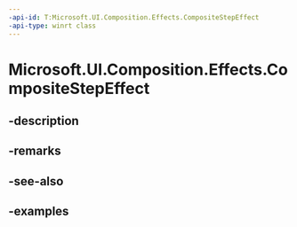 ```yaml
---
-api-id: T:Microsoft.UI.Composition.Effects.CompositeStepEffect
-api-type: winrt class
---
```


# Microsoft.UI.Composition.Effects.CompositeStepEffect

<!--
public sealed class CompositeStepEffect : Windows.Graphics.Effects.IGraphicsEffect
-->


## -description

## -remarks

## -see-also

## -examples


